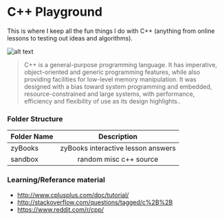 <!-- https://github.com/adam-p/markdown-here/wiki/Markdown-Cheatsheet -->

C++ Playground
=================
This is where I keep all the fun things I do with C++ (anything from online lessons to testing out ideas and algorithms).

![alt text](http://curtis.lassam.net/comics/cube_drone/112.jpg "C++ Logo")

>C++ is a general-purpose programming language. It has imperative, object-oriented and generic programming features, while also providing facilities for low-level memory manipulation. It was designed with a bias toward system programming and embedded, resource-constrained and large systems, with performance, efficiency and flexibility of use as its design highlights..

### Folder Structure

| Folder Name        | Description           |
| ------------- |:--------------------:|
| zyBooks     | zyBooks interactive lesson answers |
| sandbox      | random misc c++ source |  

### Learning/Referance material
* http://www.cplusplus.com/doc/tutorial/
* http://stackoverflow.com/questions/tagged/c%2B%2B
* https://www.reddit.com/r/cpp/
